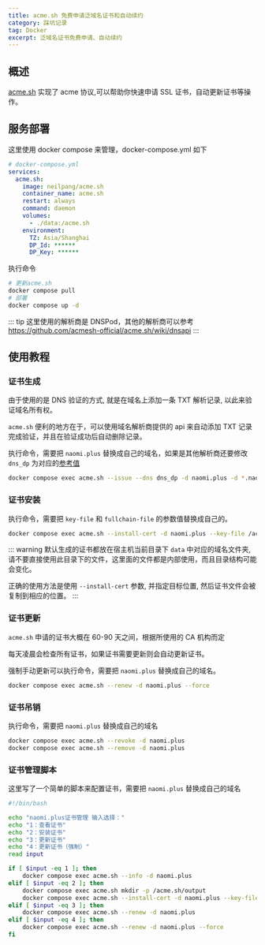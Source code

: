 ```yaml
---
title: acme.sh 免费申请泛域名证书和自动续约
category: 踩坑记录
tag: Docker
excerpt: 泛域名证书免费申请、自动续约
---
```


## 概述

[acme.sh](https://github.com/acmesh-official/acme.sh) 实现了 acme 协议,可以帮助你快速申请 SSL 证书，自动更新证书等操作。

## 服务部署

这里使用 docker compose 来管理，docker-compose.yml 如下

```yml
# docker-compose.yml
services:
  acme.sh:
    image: neilpang/acme.sh
    container_name: acme.sh
    restart: always
    command: daemon
    volumes:
      - ./data:/acme.sh
    environment:
      TZ: Asia/Shanghai
      DP_Id: ******
      DP_Key: ******
```

执行命令

```bash
# 更新acme.sh
docker compose pull
# 部署
docker compose up -d
```

::: tip
这里使用的解析商是 DNSPod，其他的解析商可以参考 <https://github.com/acmesh-official/acme.sh/wiki/dnsapi>
:::

## 使用教程

### 证书生成

由于使用的是 DNS 验证的方式, 就是在域名上添加一条 TXT 解析记录, 以此来验证域名所有权。

`acme.sh` 便利的地方在于，可以使用域名解析商提供的 api 来自动添加 TXT 记录完成验证，并且在验证成功后自动删除记录。

执行命令，需要把 `naomi.plus` 替换成自己的域名，如果是其他解析商还要修改 `dns_dp` 为对应的[参考值](https://github.com/acmesh-official/acme.sh/wiki/dnsapi)

```bash
docker compose exec acme.sh --issue --dns dns_dp -d naomi.plus -d *.naomi.plus
```

### 证书安装

执行命令，需要把 `key-file` 和 `fullchain-file` 的参数值替换成自己的。

```bash
docker compose exec acme.sh --install-cert -d naomi.plus --key-file /acme.sh/naomi.plus.key --fullchain-file /acme.sh/naomi.plus.crt
```

::: warning
默认生成的证书都放在宿主机当前目录下 `data` 中对应的域名文件夹, 请不要直接使用此目录下的文件，这里面的文件都是内部使用，而且目录结构可能会变化。

正确的使用方法是使用 `--install-cert` 参数, 并指定目标位置, 然后证书文件会被复制到相应的位置。
:::

### 证书更新

`acme.sh` 申请的证书大概在 60-90 天之间，根据所使用的 CA 机构而定

每天凌晨会检查所有证书，如果证书需要更新则会自动更新证书。

强制手动更新可以执行命令，需要把 `naomi.plus` 替换成自己的域名。

```bash
docker compose exec acme.sh --renew -d naomi.plus --force
```

### 证书吊销

执行命令，需要把 `naomi.plus` 替换成自己的域名

```bash
docker compose exec acme.sh --revoke -d naomi.plus
docker compose exec acme.sh --remove -d naomi.plus
```

### 证书管理脚本

这里写了一个简单的脚本来配置证书，需要把 `naomi.plus` 替换成自己的域名

```bash
#!/bin/bash

echo "naomi.plus证书管理 输入选择："
echo "1：查看证书"
echo "2：安装证书"
echo "3：更新证书"
echo "4：更新证书（强制）"
read input

if [ $input -eq 1 ]; then
    docker compose exec acme.sh --info -d naomi.plus
elif [ $input -eq 2 ]; then
    docker compose exec acme.sh mkdir -p /acme.sh/output
    docker compose exec acme.sh --install-cert -d naomi.plus --key-file /acme.sh/output/naomi.plus.key --fullchain-file /acme.sh/output/naomi.plus.crt
elif [ $input -eq 3 ]; then
    docker compose exec acme.sh --renew -d naomi.plus
elif [ $input -eq 4 ]; then
    docker compose exec acme.sh --renew -d naomi.plus --force
fi
```
